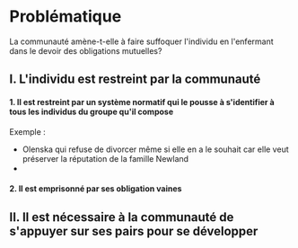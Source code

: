 # Problématique
La communauté amène-t-elle à faire suffoquer l'individu en l'enfermant dans le devoir des obligations mutuelles?

## I. L'individu est restreint par la communauté
#### 1. Il est restreint par un système normatif qui le pousse à s'identifier à tous les individus du groupe qu'il compose
Exemple : 
- Olenska qui refuse de divorcer même si elle en a le souhait car elle veut préserver la réputation de la famille Newland
- 

#### 2. Il est emprisonné par ses obligation vaines 


## II. Il est nécessaire à la communauté de s'appuyer sur ses pairs pour se développer
